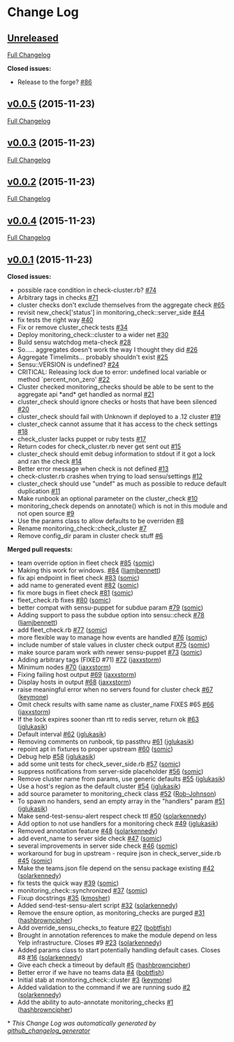 # Change Log

## [Unreleased](https://github.com/Yelp/puppet-monitoring_check/tree/HEAD)

[Full Changelog](https://github.com/Yelp/puppet-monitoring_check/compare/v0.0.5...HEAD)

**Closed issues:**

- Release to the forge? [\#86](https://github.com/Yelp/puppet-monitoring_check/issues/86)

## [v0.0.5](https://github.com/Yelp/puppet-monitoring_check/tree/v0.0.5) (2015-11-23)
[Full Changelog](https://github.com/Yelp/puppet-monitoring_check/compare/v0.0.3...v0.0.5)

## [v0.0.3](https://github.com/Yelp/puppet-monitoring_check/tree/v0.0.3) (2015-11-23)
[Full Changelog](https://github.com/Yelp/puppet-monitoring_check/compare/v0.0.2...v0.0.3)

## [v0.0.2](https://github.com/Yelp/puppet-monitoring_check/tree/v0.0.2) (2015-11-23)
[Full Changelog](https://github.com/Yelp/puppet-monitoring_check/compare/v0.0.4...v0.0.2)

## [v0.0.4](https://github.com/Yelp/puppet-monitoring_check/tree/v0.0.4) (2015-11-23)
[Full Changelog](https://github.com/Yelp/puppet-monitoring_check/compare/v0.0.1...v0.0.4)

## [v0.0.1](https://github.com/Yelp/puppet-monitoring_check/tree/v0.0.1) (2015-11-23)
**Closed issues:**

- possible race condition in check-cluster.rb? [\#74](https://github.com/Yelp/puppet-monitoring_check/issues/74)
- Arbitrary tags in checks [\#71](https://github.com/Yelp/puppet-monitoring_check/issues/71)
- cluster checks don't exclude themselves from the aggregate check [\#65](https://github.com/Yelp/puppet-monitoring_check/issues/65)
- revisit new\_check\['status'\] in monitoring\_check::server\_side [\#44](https://github.com/Yelp/puppet-monitoring_check/issues/44)
- fix tests the right way [\#40](https://github.com/Yelp/puppet-monitoring_check/issues/40)
- Fix or remove cluster\_check tests [\#34](https://github.com/Yelp/puppet-monitoring_check/issues/34)
- Deploy monitoring\_check::cluster to a wider net [\#30](https://github.com/Yelp/puppet-monitoring_check/issues/30)
- Build sensu watchdog meta-check [\#28](https://github.com/Yelp/puppet-monitoring_check/issues/28)
- So..... aggregates doesn't work the way I thought they did [\#26](https://github.com/Yelp/puppet-monitoring_check/issues/26)
- Aggregate Timelimits... probably shouldn't exist [\#25](https://github.com/Yelp/puppet-monitoring_check/issues/25)
- Sensu::VERSION is undefined? [\#24](https://github.com/Yelp/puppet-monitoring_check/issues/24)
- CRITICAL: Releasing lock due to error: undefined local variable or method `percent\_non\_zero' [\#22](https://github.com/Yelp/puppet-monitoring_check/issues/22)
- Cluster checked monitoring\_checks should be able to be sent to the aggregate api \*and\* get handled as normal [\#21](https://github.com/Yelp/puppet-monitoring_check/issues/21)
- cluster\_check should ignore checks or hosts that have been silenced [\#20](https://github.com/Yelp/puppet-monitoring_check/issues/20)
- cluster\_check should fail with Unknown if deployed to a .12 cluster [\#19](https://github.com/Yelp/puppet-monitoring_check/issues/19)
- cluster\_check cannot assume that it has access to the check settings [\#18](https://github.com/Yelp/puppet-monitoring_check/issues/18)
- check\_cluster lacks puppet or ruby tests [\#17](https://github.com/Yelp/puppet-monitoring_check/issues/17)
- Return codes for check\_cluster.rb never get sent out [\#15](https://github.com/Yelp/puppet-monitoring_check/issues/15)
- cluster\_check should emit debug information to stdout if it got a lock and ran the check [\#14](https://github.com/Yelp/puppet-monitoring_check/issues/14)
- Better error message when check is not defined [\#13](https://github.com/Yelp/puppet-monitoring_check/issues/13)
- check-cluster.rb crashes when trying to load sensu/settings [\#12](https://github.com/Yelp/puppet-monitoring_check/issues/12)
- cluster\_check should use "undef" as much as possible to reduce default duplication [\#11](https://github.com/Yelp/puppet-monitoring_check/issues/11)
- Make runbook an optional parameter on the cluster\_check [\#10](https://github.com/Yelp/puppet-monitoring_check/issues/10)
- monitoring\_check depends on annotate\(\) which is not in this module and not open source [\#9](https://github.com/Yelp/puppet-monitoring_check/issues/9)
- Use the params class to allow defaults to be overriden [\#8](https://github.com/Yelp/puppet-monitoring_check/issues/8)
- Rename monitoring\_check::check\_cluster [\#7](https://github.com/Yelp/puppet-monitoring_check/issues/7)
- Remove config\_dir param in cluster check stuff [\#6](https://github.com/Yelp/puppet-monitoring_check/issues/6)

**Merged pull requests:**

- team override option in fleet check [\#85](https://github.com/Yelp/puppet-monitoring_check/pull/85) ([somic](https://github.com/somic))
- Making this work for windows. [\#84](https://github.com/Yelp/puppet-monitoring_check/pull/84) ([liamjbennett](https://github.com/liamjbennett))
- fix api endpoint in fleet check [\#83](https://github.com/Yelp/puppet-monitoring_check/pull/83) ([somic](https://github.com/somic))
- add name to generated event [\#82](https://github.com/Yelp/puppet-monitoring_check/pull/82) ([somic](https://github.com/somic))
- fix more bugs in fleet check [\#81](https://github.com/Yelp/puppet-monitoring_check/pull/81) ([somic](https://github.com/somic))
- fleet\_check.rb fixes [\#80](https://github.com/Yelp/puppet-monitoring_check/pull/80) ([somic](https://github.com/somic))
- better compat with sensu-puppet for subdue param [\#79](https://github.com/Yelp/puppet-monitoring_check/pull/79) ([somic](https://github.com/somic))
- Adding support to pass the subdue option into sensu::check [\#78](https://github.com/Yelp/puppet-monitoring_check/pull/78) ([liamjbennett](https://github.com/liamjbennett))
- add fleet\_check.rb [\#77](https://github.com/Yelp/puppet-monitoring_check/pull/77) ([somic](https://github.com/somic))
- more flexible way to manage how events are handled [\#76](https://github.com/Yelp/puppet-monitoring_check/pull/76) ([somic](https://github.com/somic))
- include number of stale values in cluster check output [\#75](https://github.com/Yelp/puppet-monitoring_check/pull/75) ([somic](https://github.com/somic))
- make source param work with newer sensu-puppet [\#73](https://github.com/Yelp/puppet-monitoring_check/pull/73) ([somic](https://github.com/somic))
- Adding arbitrary tags \(FIXED \#71\) [\#72](https://github.com/Yelp/puppet-monitoring_check/pull/72) ([jaxxstorm](https://github.com/jaxxstorm))
- Minimum nodes [\#70](https://github.com/Yelp/puppet-monitoring_check/pull/70) ([jaxxstorm](https://github.com/jaxxstorm))
- Fixing failing host output [\#69](https://github.com/Yelp/puppet-monitoring_check/pull/69) ([jaxxstorm](https://github.com/jaxxstorm))
- Display hosts in output [\#68](https://github.com/Yelp/puppet-monitoring_check/pull/68) ([jaxxstorm](https://github.com/jaxxstorm))
- raise meaningful error when no servers found for cluster check [\#67](https://github.com/Yelp/puppet-monitoring_check/pull/67) ([keymone](https://github.com/keymone))
- Omit check results with same name as cluster\_name FIXES \#65 [\#66](https://github.com/Yelp/puppet-monitoring_check/pull/66) ([jaxxstorm](https://github.com/jaxxstorm))
- If the lock expires sooner than rtt to redis server, return ok [\#63](https://github.com/Yelp/puppet-monitoring_check/pull/63) ([jglukasik](https://github.com/jglukasik))
- Default interval [\#62](https://github.com/Yelp/puppet-monitoring_check/pull/62) ([jglukasik](https://github.com/jglukasik))
- Removing comments on runbook, tip passthru [\#61](https://github.com/Yelp/puppet-monitoring_check/pull/61) ([jglukasik](https://github.com/jglukasik))
- repoint apt in fixtures to proper upstream [\#60](https://github.com/Yelp/puppet-monitoring_check/pull/60) ([somic](https://github.com/somic))
- Debug help [\#58](https://github.com/Yelp/puppet-monitoring_check/pull/58) ([jglukasik](https://github.com/jglukasik))
- add some unit tests for check\_sever\_side.rb [\#57](https://github.com/Yelp/puppet-monitoring_check/pull/57) ([somic](https://github.com/somic))
- suppress notifications from server-side placeholder [\#56](https://github.com/Yelp/puppet-monitoring_check/pull/56) ([somic](https://github.com/somic))
- Remove cluster name from params, use generic defaults [\#55](https://github.com/Yelp/puppet-monitoring_check/pull/55) ([jglukasik](https://github.com/jglukasik))
- Use a host's region as the default cluster [\#54](https://github.com/Yelp/puppet-monitoring_check/pull/54) ([jglukasik](https://github.com/jglukasik))
- add source parameter to monitoring\_check class [\#52](https://github.com/Yelp/puppet-monitoring_check/pull/52) ([Rob-Johnson](https://github.com/Rob-Johnson))
- To spawn no handers, send an empty array in the "handlers" param [\#51](https://github.com/Yelp/puppet-monitoring_check/pull/51) ([jglukasik](https://github.com/jglukasik))
- Make send-test-sensu-alert respect check ttl [\#50](https://github.com/Yelp/puppet-monitoring_check/pull/50) ([solarkennedy](https://github.com/solarkennedy))
- Add option to not use handlers for a monitoring check [\#49](https://github.com/Yelp/puppet-monitoring_check/pull/49) ([jglukasik](https://github.com/jglukasik))
- Removed annotation feature [\#48](https://github.com/Yelp/puppet-monitoring_check/pull/48) ([solarkennedy](https://github.com/solarkennedy))
- add event\_name to server side check [\#47](https://github.com/Yelp/puppet-monitoring_check/pull/47) ([somic](https://github.com/somic))
- several improvements in server side check [\#46](https://github.com/Yelp/puppet-monitoring_check/pull/46) ([somic](https://github.com/somic))
- workaround for bug in upstream - require json in check\_server\_side.rb [\#45](https://github.com/Yelp/puppet-monitoring_check/pull/45) ([somic](https://github.com/somic))
- Make the teams.json file depend on the sensu package existing [\#42](https://github.com/Yelp/puppet-monitoring_check/pull/42) ([solarkennedy](https://github.com/solarkennedy))
- fix tests the quick way [\#39](https://github.com/Yelp/puppet-monitoring_check/pull/39) ([somic](https://github.com/somic))
- monitoring\_check::synchronized [\#37](https://github.com/Yelp/puppet-monitoring_check/pull/37) ([somic](https://github.com/somic))
- Fixup docstrings [\#35](https://github.com/Yelp/puppet-monitoring_check/pull/35) ([kmosher](https://github.com/kmosher))
- Added send-test-sensu-alert script [\#32](https://github.com/Yelp/puppet-monitoring_check/pull/32) ([solarkennedy](https://github.com/solarkennedy))
- Remove the ensure option, as monitoring\_checks are purged [\#31](https://github.com/Yelp/puppet-monitoring_check/pull/31) ([hashbrowncipher](https://github.com/hashbrowncipher))
- Add override\_sensu\_checks\_to feature [\#27](https://github.com/Yelp/puppet-monitoring_check/pull/27) ([bobtfish](https://github.com/bobtfish))
- Brought in annotation references to make the module depend on less Yelp infrastructure. Closes \#9 [\#23](https://github.com/Yelp/puppet-monitoring_check/pull/23) ([solarkennedy](https://github.com/solarkennedy))
- Added params class to start potentially handling default cases. Closes \#8 [\#16](https://github.com/Yelp/puppet-monitoring_check/pull/16) ([solarkennedy](https://github.com/solarkennedy))
- Give each check a timeout by default [\#5](https://github.com/Yelp/puppet-monitoring_check/pull/5) ([hashbrowncipher](https://github.com/hashbrowncipher))
- Better error if we have no teams data [\#4](https://github.com/Yelp/puppet-monitoring_check/pull/4) ([bobtfish](https://github.com/bobtfish))
- Initial stab at monitoring\_check::cluster [\#3](https://github.com/Yelp/puppet-monitoring_check/pull/3) ([keymone](https://github.com/keymone))
- Added validation to the command if we are running sudo [\#2](https://github.com/Yelp/puppet-monitoring_check/pull/2) ([solarkennedy](https://github.com/solarkennedy))
- Add the ability to auto-annotate monitoring\_checks [\#1](https://github.com/Yelp/puppet-monitoring_check/pull/1) ([hashbrowncipher](https://github.com/hashbrowncipher))



\* *This Change Log was automatically generated by [github_changelog_generator](https://github.com/skywinder/Github-Changelog-Generator)*
